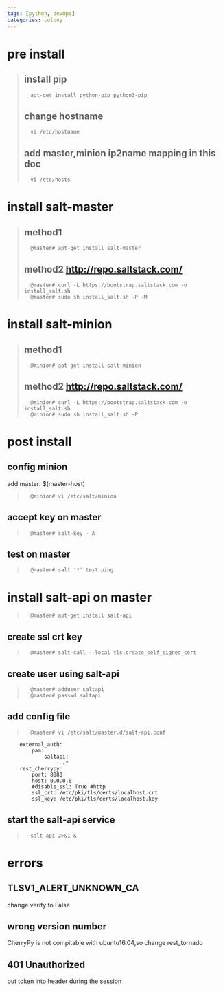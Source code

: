 ```yaml
---
tags: [python, devOps]
categories: colony 	
---
```

# pre install
>## install pip
>		apt-get install python-pip python3-pip
>## change hostname
>		vi /etc/hostname
>## add master,minion ip2name mapping in this doc
>		vi /etc/hosts

# install salt-master
>## method1 
>		@master# apt-get install salt-master
>## method2 http://repo.saltstack.com/
>		@master# curl -L https://bootstrap.saltstack.com -o install_salt.sh
>		@master# sudo sh install_salt.sh -P -M

# install salt-minion
>## method1 
>		@minion# apt-get install salt-minion
>## method2 http://repo.saltstack.com/
>		@minion# curl -L https://bootstrap.saltstack.com -o install_salt.sh
>		@minion# sudo sh install_salt.sh -P

# post install 
##	config minion
add master: $(master-host)
>		@minion# vi /etc/salt/minion
## accept key on master
>		@master# salt-key - A

## test on master
>		@master# salt '*' test.ping

# install salt-api on master
>		@master# apt-get install salt-api
## create ssl crt key
>		@master# salt-call --local tls.create_self_signed_cert
## create user using salt-api
>		@master# adduser saltapi
>		@master# passwd saltapi
## add config file 
>		@master# vi /etc/salt/master.d/salt-api.conf
		external_auth:
			pam:
				saltapi:
					- .*
		rest_cherrypy:
			port: 8080
			host: 0.0.0.0
			#disable_ssl: True #http
			ssl_crt: /etc/pki/tls/certs/localhost.crt
			ssl_key: /etc/pki/tls/certs/localhost.key	
## start the salt-api service
>		salt-api 2>&1 &


# errors

## TLSV1_ALERT_UNKNOWN_CA
change verify to False
## wrong version number
CherryPy is not compitable with ubuntu16.04,so change rest_tornado
## 401 Unauthorized
put token into header during the session
